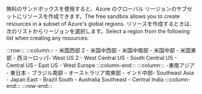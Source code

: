 <span data-ttu-id="7a0c3-101">無料のサンドボックスを使用すると、Azure のグローバル リージョンのサブセットにリソースを作成できます。</span><span class="sxs-lookup"><span data-stu-id="7a0c3-101">The free sandbox allows you to create resources in a subset of Azure's global regions.</span></span> <span data-ttu-id="7a0c3-102">リソースを作成するときは、次のリストからリージョンを選択します。</span><span class="sxs-lookup"><span data-stu-id="7a0c3-102">Select a region from the following list when creating any resources:</span></span>

:::row:::
    :::column:::
        <span data-ttu-id="7a0c3-103">- 米国西部 2 - 米国中西部 - 米国中南部 - 米国中部 - 米国東部 - 西ヨーロッパ</span><span class="sxs-lookup"><span data-stu-id="7a0c3-103">- West US 2 - West Central US - South Central US - Central US - East US - West Europe</span></span> :::column-end:::
    :::column:::
        <span data-ttu-id="7a0c3-104">-東南アジア - 東日本 - ブラジル南部 - オーストラリア南東部 - インド中部</span><span class="sxs-lookup"><span data-stu-id="7a0c3-104">- Southeast Asia - Japan East - Brazil South - Australia Southeast - Central India</span></span> :::column-end:::
:::row-end:::